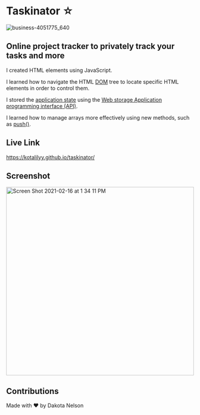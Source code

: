 # Taskinator ☆

![business-4051775_640](https://user-images.githubusercontent.com/77229281/107890974-84d23e00-6ee1-11eb-9173-03a1f4a6b008.jpg)

## Online project tracker to privately track your tasks and more


I created HTML elements using JavaScript.

I learned how to navigate the HTML [DOM](https://developer.mozilla.org/en-US/docs/Web/API/Document_Object_Model/Introduction) tree to locate specific HTML elements in order to control them.

I stored the [application state](https://stackoverflow.com/questions/8102674/what-is-application-state#:~:text=Application%20state%20is%20stored%20in,retrieving%20information%20in%20a%20database.) using the [Web storage Application programming interface (API)](https://developer.mozilla.org/en-US/docs/Web/API/Web_Storage_API).

I learned how to manage arrays more effectively using new methods, such as [push()](https://developer.mozilla.org/en-US/docs/Web/JavaScript/Reference/Global_Objects/Array/push). 

## Live Link
https://kotalilyy.github.io/taskinator/

## Screenshot
<img width="504" alt="Screen Shot 2021-02-16 at 1 34 11 PM" src="https://user-images.githubusercontent.com/77229281/108112534-d7376a00-705b-11eb-8119-ba0a706256f6.png">


## Contributions
Made with ❤️ by Dakota Nelson
